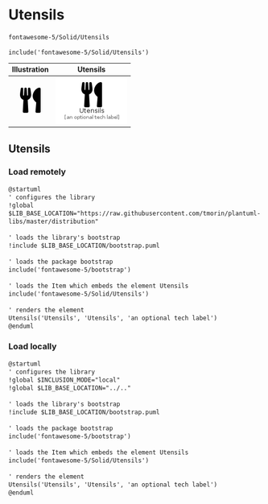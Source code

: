 # Utensils


```text
fontawesome-5/Solid/Utensils
```

```text
include('fontawesome-5/Solid/Utensils')
```



| Illustration | Utensils |
| :---: | :---: |
| ![illustration for Illustration](../../fontawesome-5/Solid/Utensils.png) | ![illustration for Utensils](../../fontawesome-5/Solid/Utensils.Local.png) |




## Utensils

### Load remotely
```plantuml
@startuml
' configures the library
!global $LIB_BASE_LOCATION="https://raw.githubusercontent.com/tmorin/plantuml-libs/master/distribution"

' loads the library's bootstrap
!include $LIB_BASE_LOCATION/bootstrap.puml

' loads the package bootstrap
include('fontawesome-5/bootstrap')

' loads the Item which embeds the element Utensils
include('fontawesome-5/Solid/Utensils')

' renders the element
Utensils('Utensils', 'Utensils', 'an optional tech label')
@enduml
```

### Load locally
```plantuml
@startuml
' configures the library
!global $INCLUSION_MODE="local"
!global $LIB_BASE_LOCATION="../.."

' loads the library's bootstrap
!include $LIB_BASE_LOCATION/bootstrap.puml

' loads the package bootstrap
include('fontawesome-5/bootstrap')

' loads the Item which embeds the element Utensils
include('fontawesome-5/Solid/Utensils')

' renders the element
Utensils('Utensils', 'Utensils', 'an optional tech label')
@enduml
```

